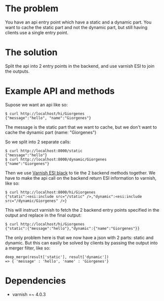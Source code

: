 # The problem

You have an api entry point which have a static and a dynamic part.
You want to cache the static part and not the dynamic part, but still
having clients use a single entry point.

# The solution

Split the api into 2 entry points in the backend, and use varnish
ESI to join the outputs.

# Example API and methods

Supose we want an api like so:

    $ curl http://localhost/hi/Giorgenes
    {"message":"hello", "name":"Giorgenes"}

The message is the static part that we want to cache, but
we don't want to cache the dynamic part (name: "Giorgenes")

So we split into 2 separate calls:

    $ curl http://localhost:8000/static
    {"message":"hello"}
    $ curl http://localhost:8000/dynamic/Giorgenes
    {"name":"Giorgenes"}

Then we use [Varnish ESI black](https://www.varnish-cache.org/docs/4.0/users-guide/esi.html?highlight=esi_syntax)
to tie the 2 backend methods together. We have to make the api call on
the backend return ESI information to varnish, like so:

    $ curl http://localhost:8000/hi/Giorgenes
    {"static":<esi:include src="/static" />,"dynamic":<esi:include src="/dynamic/Giorgenes" />}

This will instruct varnish to fetch the 2 backend entry points specified
in the output and replace in the final output:

    $ curl http://localhost/hi/Giorgenes
    {"static":{"message":"hello"},"dynamic":{"name":"Giorgenes"}}

The only problem here is that we now have a json with 2 parts:
static and dynamic. But this can easily be solved by clients
by passing the output into a merger filter, like so:

    deep_merge(result['static'], result['dynamic'])
    => { 'message' : 'hello', 'name' : 'Giorgenes'}

# Dependencies

- varnish =~ 4.0.3
